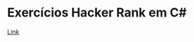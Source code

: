 # Exercícios Hacker Rank em C#

[Link](https://www.hackerrank.com/interview/preparation-kits/one-week-preparation-kit/one-week-day-four/challenges)